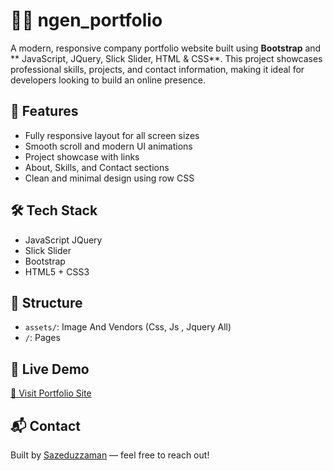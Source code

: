 # 🧑‍💻 ngen_portfolio

A modern, responsive company portfolio website built using **Bootstrap** and ** JavaScript, JQuery, Slick Slider, HTML &  CSS**. This project showcases professional skills, projects, and contact information, making it ideal for developers looking to build an online presence.

## 🚀 Features
- Fully responsive layout for all screen sizes
- Smooth scroll and modern UI animations
- Project showcase with links
- About, Skills, and Contact sections
- Clean and minimal design using row CSS

## 🛠 Tech Stack
- JavaScript JQuery
- Slick Slider
- Bootstrap
- HTML5 + CSS3

## 📂 Structure
- `assets/`: Image And Vendors (Css, Js , Jquery All)
- `/`: Pages

## 📸 Live Demo
[🔗 Visit Portfolio Site](#) <!-- Add link if deployed -->

## 📬 Contact
Built by [Sazeduzzaman](https://github.com/sazeduzzaman) — feel free to reach out!

